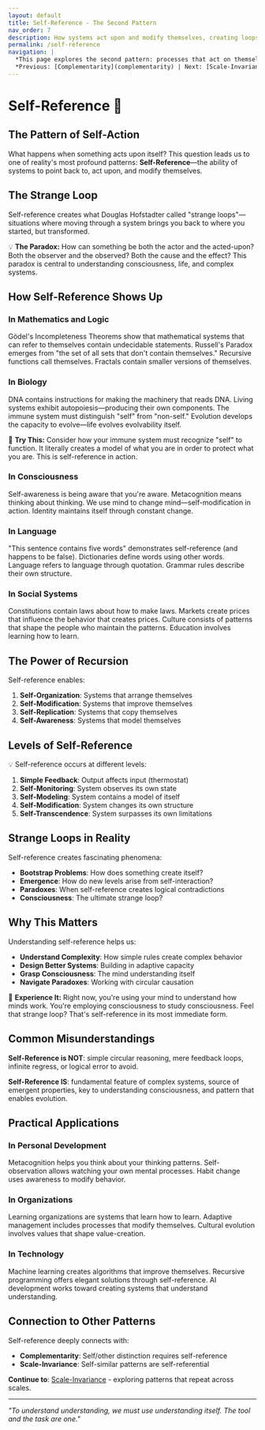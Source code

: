 ```yaml
---
layout: default
title: Self-Reference - The Second Pattern
nav_order: 7
description: How systems act upon and modify themselves, creating loops of causation
permalink: /self-reference
navigation: |
  *This page explores the second pattern: processes that act on themselves. Best suited for deep understanding.*  
  *Previous: [Complementarity](complementarity) | Next: [Scale-Invariance](scale-invariance)*
---
```


# Self-Reference 🔄

## The Pattern of Self-Action

What happens when something acts upon itself? This question leads us to one of reality's most profound patterns: **Self-Reference**—the ability of systems to point back to, act upon, and modify themselves.

## The Strange Loop

Self-reference creates what Douglas Hofstadter called "strange loops"—situations where moving through a system brings you back to where you started, but transformed.

<div class="key-insight">
💡 <strong>The Paradox:</strong> How can something be both the actor and the acted-upon? Both the observer and the observed? Both the cause and the effect? This paradox is central to understanding consciousness, life, and complex systems.
</div>

## How Self-Reference Shows Up

### In Mathematics and Logic
Gödel's Incompleteness Theorems show that mathematical systems that can refer to themselves contain undecidable statements. Russell's Paradox emerges from "the set of all sets that don't contain themselves." Recursive functions call themselves. Fractals contain smaller versions of themselves.

### In Biology
DNA contains instructions for making the machinery that reads DNA. Living systems exhibit autopoiesis—producing their own components. The immune system must distinguish "self" from "non-self." Evolution develops the capacity to evolve—life evolves evolvability itself.

<div class="try-this">
🧪 <strong>Try This:</strong> Consider how your immune system must recognize "self" to function. It literally creates a model of what you are in order to protect what you are. This is self-reference in action.
</div>

### In Consciousness
Self-awareness is being aware that you're aware. Metacognition means thinking about thinking. We use mind to change mind—self-modification in action. Identity maintains itself through constant change.

### In Language
"This sentence contains five words" demonstrates self-reference (and happens to be false). Dictionaries define words using other words. Language refers to language through quotation. Grammar rules describe their own structure.

### In Social Systems
Constitutions contain laws about how to make laws. Markets create prices that influence the behavior that creates prices. Culture consists of patterns that shape the people who maintain the patterns. Education involves learning how to learn.

## The Power of Recursion

Self-reference enables:

1. **Self-Organization**: Systems that arrange themselves
2. **Self-Modification**: Systems that improve themselves
3. **Self-Replication**: Systems that copy themselves
4. **Self-Awareness**: Systems that model themselves

## Levels of Self-Reference

<div class="key-insight">
💡 Self-reference occurs at different levels:

1. **Simple Feedback**: Output affects input (thermostat)
2. **Self-Monitoring**: System observes its own state
3. **Self-Modeling**: System contains a model of itself
4. **Self-Modification**: System changes its own structure
5. **Self-Transcendence**: System surpasses its own limitations
</div>

## Strange Loops in Reality

Self-reference creates fascinating phenomena:

- **Bootstrap Problems**: How does something create itself?
- **Emergence**: How do new levels arise from self-interaction?
- **Paradoxes**: When self-reference creates logical contradictions
- **Consciousness**: The ultimate strange loop?

## Why This Matters

Understanding self-reference helps us:

- **Understand Complexity**: How simple rules create complex behavior
- **Design Better Systems**: Building in adaptive capacity
- **Grasp Consciousness**: The mind understanding itself
- **Navigate Paradoxes**: Working with circular causation

<div class="try-this">
🧪 <strong>Experience It:</strong> Right now, you're using your mind to understand how minds work. You're employing consciousness to study consciousness. Feel that strange loop? That's self-reference in its most immediate form.
</div>

## Common Misunderstandings

**Self-Reference is NOT**: simple circular reasoning, mere feedback loops, infinite regress, or logical error to avoid.

**Self-Reference IS**: fundamental feature of complex systems, source of emergent properties, key to understanding consciousness, and pattern that enables evolution.

## Practical Applications

### In Personal Development
Metacognition helps you think about your thinking patterns. Self-observation allows watching your own mental processes. Habit change uses awareness to modify behavior.

### In Organizations
Learning organizations are systems that learn how to learn. Adaptive management includes processes that modify themselves. Cultural evolution involves values that shape value-creation.

### In Technology
Machine learning creates algorithms that improve themselves. Recursive programming offers elegant solutions through self-reference. AI development works toward creating systems that understand understanding.

## Connection to Other Patterns

Self-reference deeply connects with:
- **Complementarity**: Self/other distinction requires self-reference
- **Scale-Invariance**: Self-similar patterns are self-referential

**Continue to**: [Scale-Invariance](scale-invariance) - exploring patterns that repeat across scales.

---

*"To understand understanding, we must use understanding itself. The tool and the task are one."*
